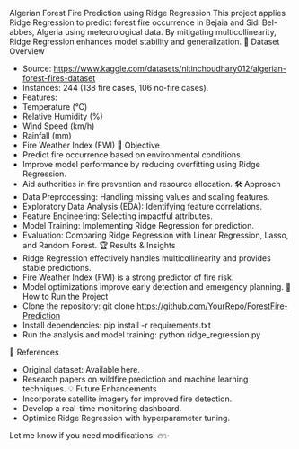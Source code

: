 Algerian Forest Fire Prediction using Ridge Regression
This project applies Ridge Regression to predict forest fire occurrence in Bejaia and Sidi Bel-abbes, Algeria using meteorological data. By mitigating multicollinearity, Ridge Regression enhances model stability and generalization.
📂 Dataset Overview
- Source: https://www.kaggle.com/datasets/nitinchoudhary012/algerian-forest-fires-dataset
- Instances: 244 (138 fire cases, 106 no-fire cases).
- Features:
- Temperature (°C)
- Relative Humidity (%)
- Wind Speed (km/h)
- Rainfall (mm)
- Fire Weather Index (FWI)
🎯 Objective
- Predict fire occurrence based on environmental conditions.
- Improve model performance by reducing overfitting using Ridge Regression.
- Aid authorities in fire prevention and resource allocation.
🛠 Approach
- Data Preprocessing: Handling missing values and scaling features.
- Exploratory Data Analysis (EDA): Identifying feature correlations.
- Feature Engineering: Selecting impactful attributes.
- Model Training: Implementing Ridge Regression for prediction.
- Evaluation: Comparing Ridge Regression with Linear Regression, Lasso, and Random Forest.
🏆 Results & Insights
- Ridge Regression effectively handles multicollinearity and provides stable predictions.
- Fire Weather Index (FWI) is a strong predictor of fire risk.
- Model optimizations improve early detection and emergency planning.
🚀 How to Run the Project
- Clone the repository:
git clone https://github.com/YourRepo/ForestFire-Prediction
- Install dependencies:
pip install -r requirements.txt
- Run the analysis and model training:
python ridge_regression.py


📜 References
- Original dataset: Available here.
- Research papers on wildfire prediction and machine learning techniques.
💡 Future Enhancements
- Incorporate satellite imagery for improved fire detection.
- Develop a real-time monitoring dashboard.
- Optimize Ridge Regression with hyperparameter tuning.

Let me know if you need modifications! 🔥✨
